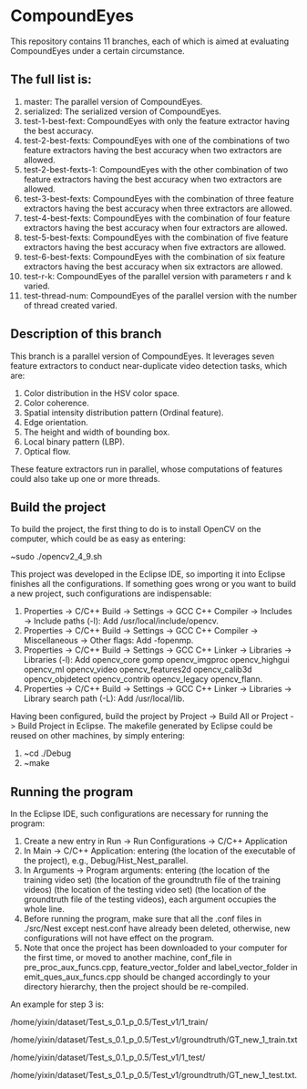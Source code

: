 # CompoundEyes

This repository contains 11 branches, each of which is aimed at evaluating CompoundEyes under a certain circumstance.

## The full list is:

1. master: The parallel version of CompoundEyes.
2. serialized: The serialized version of CompoundEyes.
3. test-1-best-fext: CompoundEyes with only the feature extractor having the best accuracy.
4. test-2-best-fexts: CompoundEyes with one of the combinations of two feature extractors having the best accuracy when two extractors are allowed.
5. test-2-best-fexts-1: CompoundEyes with the other combination of two feature extractors having the best accuracy when two extractors are allowed.
6. test-3-best-fexts: CompoundEyes with the combination of three feature extractors having the best accuracy when three extractors are allowed.
7. test-4-best-fexts: CompoundEyes with the combination of four feature extractors having the best accuracy when four extractors are allowed.
8. test-5-best-fexts: CompoundEyes with the combination of five feature extractors having the best accuracy when five extractors are allowed.
9. test-6-best-fexts: CompoundEyes with the combination of six feature extractors having the best accuracy when six extractors are allowed.
10. test-r-k: CompoundEyes of the parallel version with parameters r and k varied.
11. test-thread-num: CompoundEyes of the parallel version with the number of thread created varied.

## Description of this branch

This branch is a parallel version of CompoundEyes. It leverages seven feature extractors to conduct near-duplicate video detection tasks, which are:

1. Color distribution in the HSV color space.
2. Color coherence.
3. Spatial intensity distribution pattern (Ordinal feature).
4. Edge orientation.
5. The height and width of bounding box.
6. Local binary pattern (LBP).
7. Optical flow.

These feature extractors run in parallel, whose computations of features could also take up one or more threads.

## Build the project

To build the project, the first thing to do is to install OpenCV on the computer, which could be as easy as entering:

~sudo ./opencv2\_4\_9.sh

This project was developed in the Eclipse IDE, so importing it into Eclipse finishes all the configurations. If something goes wrong or you want to build a new project, such configurations are indispensable:

1. Properties -> C/C++ Build -> Settings -> GCC C++ Compiler -> Includes -> Include paths (-l): Add /usr/local/include/opencv.
2. Properties -> C/C++ Build -> Settings -> GCC C++ Compiler -> Miscellaneous -> Other flags: Add -fopenmp.
3. Properties -> C/C++ Build -> Settings -> GCC C++ Linker -> Libraries -> Libraries (-l): Add opencv\_core gomp opencv\_imgproc opencv\_highgui opencv\_ml opencv\_video opencv\_features2d opencv\_calib3d opencv\_objdetect opencv\_contrib opencv\_legacy opencv\_flann.
4. Properties -> C/C++ Build -> Settings -> GCC C++ Linker -> Libraries -> Library search path (-L): Add /usr/local/lib.

Having been configured, build the project by Project -> Build All or Project -> Build Project in Eclipse. The makefile generated by Eclipse could be reused on other machines, by simply entering:
1. ~cd ./Debug
2. ~make

## Running the program

In the Eclipse IDE, such configurations are necessary for running the program:

1. Create a new entry in Run -> Run Configurations -> C/C++ Application
2. In Main -> C/C++ Application: entering (the location of the executable of the project), e.g., Debug/Hist\_Nest\_parallel.
3. In Arguments -> Program arguments: entering (the location of the training video set) (the location of the groundtruth file of the training videos) (the location of the testing video set) (the location of the groundtruth file of the testing videos), each argument occupies the whole line.
4. Before running the program, make sure that all the .conf files in ./src/Nest except nest.conf have already been deleted, otherwise, new configurations will not have effect on the program.
5. Note that once the project has been downloaded to your computer for the first time, or moved to another machine, conf\_file in pre\_proc\_aux\_funcs.cpp, feature\_vector\_folder and label\_vector\_folder in emit\_ques\_aux\_funcs.cpp should be changed accordingly to your directory hierarchy, then the project should be re-compiled.

An example for step 3 is:

/home/yixin/dataset/Test_s_0.1_p_0.5/Test_v1/1_train/

/home/yixin/dataset/Test_s_0.1_p_0.5/Test_v1/groundtruth/GT_new_1_train.txt

/home/yixin/dataset/Test_s_0.1_p_0.5/Test_v1/1_test/

/home/yixin/dataset/Test_s_0.1_p_0.5/Test_v1/groundtruth/GT_new_1_test.txt.
